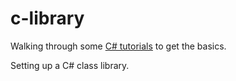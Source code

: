 # c-library

Walking through some [C# tutorials](https://docs.microsoft.com/en-us/dotnet/core/get-started) to get the basics.

Setting up a C# class library.